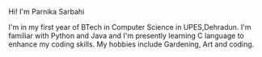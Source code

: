 Hi!
I'm Parnika Sarbahi

I'm in my first year of BTech in Computer Science in UPES,Dehradun.
I'm familiar with Python and Java and I'm presently learning C language to enhance my coding skills.
My hobbies include Gardening, Art and coding.

